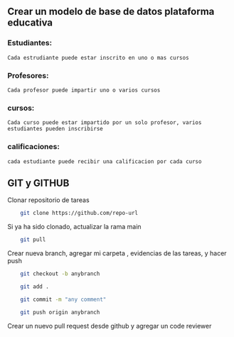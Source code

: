 ## Crear un modelo de base de datos plataforma educativa

### Estudiantes: 
    Cada estrudiante puede estar inscrito en uno o mas cursos

### Profesores: 
    Cada profesor puede impartir uno o varios cursos

### cursos: 
    Cada curso puede estar impartido por un solo profesor, varios estudiantes pueden inscribirse 


### calificaciones: 
    cada estudiante puede recibir una calificacion por cada curso




## GIT y GITHUB

Clonar repositorio de tareas


``` bash
    git clone https://github.com/repo-url
```

Si ya ha sido clonado, actualizar la rama main

``` bash
    git pull
```

Crear nueva branch, agregar mi carpeta , evidencias de las tareas, y hacer push

``` bash
    git checkout -b anybranch

    git add .

    git commit -m "any comment"

    git push origin anybranch
```

Crear un nuevo pull request desde github y agregar un code reviewer